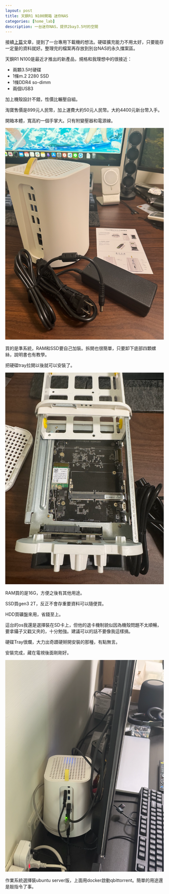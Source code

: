 ```yaml
---
layout: post
title: 天鋇R1 N100開箱 迷你NAS
categories: [home_lab]
description: 一台迷你NAS，提供2bay3.5吋的空間
---
```


接續[上篇](/2023/11/cwwk-i3-n305/)文章，提到了一台專用下載機的想法。硬碟擴充能力不用太好，只要能存一定量的資料就好。整理完的檔案再存放到別台NAS的永久擋案區。

天鋇R1 N100是最近才推出的新產品，規格和我理想中的很接近：

- 兩顆3.5吋硬碟
- 1條m.2 2280 SSD
- 1條DDR4 so-dimm
- 兩個USB3

加上機殼設計不錯，性價比輾壓自組。

淘寶售價是899元人民幣，加上運費大約50元人民幣。大約4400元新台幣入手。

開箱本體，寬高約一個手掌大。只有附變壓器和電源線。

![](/images/posts/2023-11-09-tb-r1-n100/IMG_0099.png)

買的是準系統，RAM和SSD要自己加裝。拆開也很簡單，只要卸下底部四顆螺絲，說明書也有教學。

把硬碟tray拉開以後就可以安裝了。

![](/images/posts/2023-11-09-tb-r1-n100/IMG_0100.png)

RAM買的是16G，方便之後有其他用途。

SSD買gen3 2T，反正不會存重要資料可以隨便買。

HDD買礦盤來用，省錢至上。

這台的os我還是選擇裝在SD卡上，但他的退卡機制貌似因為機殼問題不太順暢，要拿鑷子又戳又夾的，十分勉強。建議可以的話不要像我這樣搞。

硬碟Tray很爛，大力出奇蹟硬掰開安裝的那種，有點無言。

安裝完成，藏在電視後面剛剛好。

![](/images/posts/2023-11-09-tb-r1-n100/IMG_0101.png)

作業系統選擇裝ubuntu server版，上面用docker啟動qbittorrent。簡單的用途還是敲指令了事。